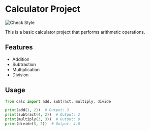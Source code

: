 # Calculator Project

![Check Style](https://github.com/ba-00001/unit_test_calculator/workflows/Check%20Style/badge.svg)

This is a basic calculator project that performs arithmetic operations.

## Features

- Addition
- Subtraction
- Multiplication
- Division

## Usage

```python
from calc import add, subtract, multiply, divide

print(add(1, 2))  # Output: 3
print(subtract(4, 2))  # Output: 2
print(multiply(3, 3))  # Output: 9
print(divide(8, 2))  # Output: 4.0
